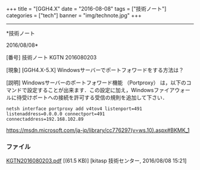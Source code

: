 ﻿+++
title = "[GGH4.X"
date = "2016-08-08"
tags = ["技術ノート"]
categories = ["tech"]
banner = "img/technote.jpg"
+++

-----------------------------------------------------------------------------------------------------------------------------

*技術ノート

2016/08/08*


[番号]
技術ノート KGTN 2016080203

[現象]
[GGH4.X-5.X] Windowsサーバーでポートフォワードをする方法は？

[説明]
Windowsサーバーのポートフォワード機能 （Portproxy）
は，以下のコマンドで設定することが出来ます．この設定に加え，Windowsファイアウォールに待受けポートへの接続を許可する受信の規則を追加して下さい．

    netsh interface portproxy add v4tov4 listenport=491 listenaddress=0.0.0.0 connectport=491
    connectaddress=192.168.102.89

<https://msdn.microsoft.com/ja-jp/library/cc776297(v=ws.10).aspx#BKMK_1>


### ファイル

 
 


[KGTN2016080203.pdf](http://techreport.kitasp.net/attachments/download/2902/KGTN2016080203.pdf)
 [(61.5 KB)] [kitasp 技術センター, 2016/08/08
15:21]


 


 

